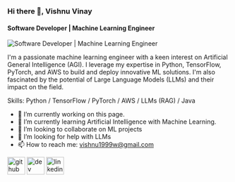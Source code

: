 ### Hi there 👋, Vishnu Vinay
#### Software Developer | Machine Learning Engineer 
![Software Developer | Machine Learning Engineer ](https://static.vecteezy.com/system/resources/previews/004/940/920/non_2x/artificial-intelligence-machine-learning-ai-data-deep-learning-for-future-technology-artwork-mining-isometric-neural-network-machine-programming-and-responsive-web-banner-illustration-vector.jpg)

I'm a passionate machine learning engineer with a keen interest on Artificial General Intelligence (AGI). I leverage my expertise in Python, TensorFlow, PyTorch, and AWS to build and deploy innovative ML solutions. I'm also fascinated by the potential of Large Language Models (LLMs) and their impact on the field.

Skills: Python / TensorFlow / PyTorch / AWS / LLMs (RAG) / Java

- 🔭 I’m currently working on this page. 
- 🌱 I’m currently learning Artificial Intelligence with Machine Learning. 
- 👯 I’m looking to collaborate on ML projects 
- 🤔 I’m looking for help with LLMs 
- 📫 How to reach me: vishnu1999w@gmail.com 


[<img src='https://cdn.jsdelivr.net/npm/simple-icons@3.0.1/icons/github.svg' alt='github' height='40'>](https://github.com/Vishnu373)  [<img src='https://cdn.jsdelivr.net/npm/simple-icons@3.0.1/icons/hashnode.svg' alt='dev' height='40'>](https://vichuz373.hashnode.dev/)  [<img src='https://cdn.jsdelivr.net/npm/simple-icons@3.0.1/icons/linkedin.svg' alt='linkedin' height='40'>](https://www.linkedin.com/in/https://www.linkedin.com/in/vishnu-vinay-1811-vichuz//)  

